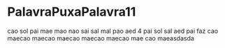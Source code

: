 # PalavraPuxaPalavra11
cao
sol
pai
mae
mao
nao
sai
sal
mal
pao
aed
4
pai sol
sal aed
pai faz
cao maecao maecao maecao maecao maecao mae
cao maeasdasda
